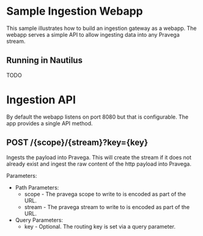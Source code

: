 # Sample Ingestion Webapp

This sample illustrates how to build an ingestion gateway as a webapp. The webapp serves a simple API to allow ingesting data into any Pravega stream.

## Running in Nautilus

TODO

# Ingestion API

By default the webapp listens on port 8080 but that is configurable. The app provides a single API method.

## POST /{scope}/{stream}?key={key}

Ingests the payload into Pravega. This will create the stream if it does not already exist and ingest the raw content of the http payload into Pravega.

Parameters:

* Path Parameters:
    * scope - The pravega scope to write to is encoded as part of the URL.
    * stream - The pravega stream to write to is encoded as part of the URL.
* Query Parameters:
    * key - Optional. The routing key is set via a query parameter.
